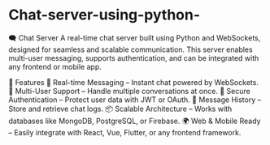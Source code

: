 # Chat-server-using-python-
🗨️ Chat Server
A real-time chat server built using Python and WebSockets, designed for seamless and scalable communication. This server enables multi-user messaging, supports authentication, and can be integrated with any frontend or mobile app.

🚀 Features
🔄 Real-time Messaging – Instant chat powered by WebSockets.
👥 Multi-User Support – Handle multiple conversations at once.
🔐 Secure Authentication – Protect user data with JWT or OAuth.
📝 Message History – Store and retrieve chat logs.
📦 Scalable Architecture – Works with databases like MongoDB, PostgreSQL, or Firebase.
🌍 Web & Mobile Ready – Easily integrate with React, Vue, Flutter, or any frontend framework.
